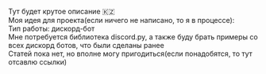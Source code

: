 Тут будет крутое описание 🇰🇿 <br>
Моя идея для проекта(если ничего не написано, то я в процессе): <br>
Тип работы: дискорд-бот <br>
Мне потребуется библиотека discord.py, а также буду брать примеры со всех дискорд ботов, что были сделаны ранее <br>
Статей пока нет, но вполне могу пригодиться(если понадобятся, то тут отсавлю ссылки)

